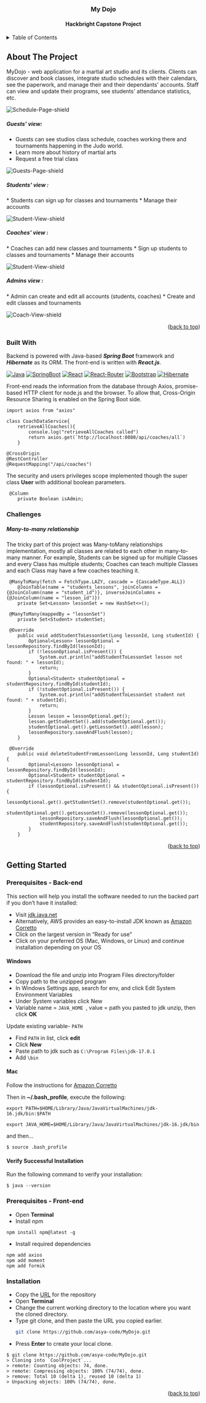 
<a name="readme-top"></a>

<h3 align="center">My Dojo</h3>
<h4 align="center">Hackbright  Capstone Project</h4>

<!-- TABLE OF CONTENTS -->
<details>
  <summary>Table of Contents</summary>
  <ol>
    <li>
      <a href="#about-the-project">About The Project</a>
      <ul>
        <li><a href="#built-with">Built With</a></li>
      </ul>
    </li>
    <li>
      <a href="#getting-started">Getting Started</a>
      <ul>
        <li><a href="#prerequisites">Prerequisites</a></li>
        <li><a href="#installation">Installation</a></li>
      </ul>
    </li>
  </ol>
</details>



<!-- ABOUT THE PROJECT -->
## About The Project

MyDojo - web application for a martial art studio and its clients. Clients can 
discover and book classes, integrate studio schedules with their calendars, 
see the paperwork, and manage their and their dependants' accounts. Staff can 
view and update their programs, see students' attendance statistics, etc.



![Schedule-Page-shield]

<h5>Guests' view:</h5>

* Guests can see studios class schedule, coaches working there and tournaments 
happening in the Judo world.
* Learn more about history of martial arts
* Request a free trial class

![Guests-Page-shield]

<h5>Students' view :</h5>
* Students can sign up for classes and tournaments
* Manage their accounts

![Student-View-shield]

<h5>Coaches' view :</h5>
* Coaches can add new classes and tournaments
* Sign up students to classes and tournaments
* Manage their accounts

![Student-View-shield]

<h5>Admins view :</h5>
* Admin can create and edit all accounts (students, coaches)
* Create and edit classes and tournaments

![Coach-View-shield]

<p align="right">(<a href="#readme-top">back to top</a>)</p>

### Built With
Backend is powered with Java-based **_Spring Boot_** framework and **_Hibernate_** as its ORM.
The front-end is written with **_React.js_**.

[![Java][Java-shield]][Java-url]
[![SpringBoot][SpringBoot-shield]][SpringBoot-url]
[![React][React-shield]][React-url]
[![React-Router][React-Router-shield]][React-Router-url]
[![Bootstrap][Bootstrap-shield]][Bootstrap-url]
[![Hibernate][Hibernate-shield]][Hibernate-url]

Front-end reads the information from the database through Axios, promise-based HTTP client for node.js and the browser. 
To allow that, Cross-Origin Resource Sharing is enabled on the Spring Boot side.
```shell
import axios from "axios"

class CoachDataService{
    retrieveAllCoaches(){
        console.log("retrieveAllCoaches called")
        return axios.get(`http://localhost:8080/api/coaches/all`)
    }
```

```shell
@CrossOrigin
@RestController
@RequestMapping("/api/coaches")
```
The security and users privileges scope implemented though the super class 
**User** with additional boolean parameters.
```shell
 @Column
    private Boolean isAdmin;
```
### Challenges
##### Many-to-many relationship
The tricky part of this project was Many-toMany relationships implementation, 
mostly all classes are related to each other in many-to-many manner. 
For example, Students can be signed up for multiple Classes and every Class 
has multiple students; Coaches can teach multiple Classes and each Class may 
have a few coaches teaching it.

```shell
 @ManyToMany(fetch = FetchType.LAZY, cascade = {CascadeType.ALL})
    @JoinTable(name = "students_lessons", joinColumns = {@JoinColumn(name = "student_id")}, inverseJoinColumns = {@JoinColumn(name = "lesson_id")})
    private Set<Lesson> lessonSet = new HashSet<>();
```

```shell
 @ManyToMany(mappedBy = "lessonSet")
    private Set<Student> studentSet;
```

```shell
 @Override
    public void addStudentToLessonSet(Long lessonId, Long studentId) {
        Optional<Lesson> lessonOptional = lessonRepository.findById(lessonId);
        if (!lessonOptional.isPresent()) {
            System.out.println("addStudentToLessonSet lesson not found: " + lessonId);
            return;
        }
        Optional<Student> studentOptional = studentRepository.findById(studentId);
        if (!studentOptional.isPresent()) {
            System.out.println("addStudentToLessonSet student not found: " + studentId);
            return;
        }
        Lesson lesson = lessonOptional.get();
        lesson.getStudentSet().add(studentOptional.get());
        studentOptional.get().getLessonSet().add(lesson);
        lessonRepository.saveAndFlush(lesson);
    }
```
```shell
 @Override
    public void deleteStudentFromLesson(Long lessonId, Long studentId) {
        Optional<Lesson> lessonOptional = lessonRepository.findById(lessonId);
        Optional<Student> studentOptional = studentRepository.findById(studentId);
        if (lessonOptional.isPresent() && studentOptional.isPresent()) {
            lessonOptional.get().getStudentSet().remove(studentOptional.get());
            studentOptional.get().getLessonSet().remove(lessonOptional.get());
            lessonRepository.saveAndFlush(lessonOptional.get());
            studentRepository.saveAndFlush(studentOptional.get());
        }
    }
```
<p align="right">(<a href="#readme-top">back to top</a>)</p>



<!-- GETTING STARTED -->
## Getting Started

### Prerequisites - Back-end
This section will help you install the software needed to run the backed part if
you don’t have it installed:

* Visit [jdk.java.net](https://jdk.java.net/)
* Alternatively, AWS provides an easy-to-install JDK known as [Amazon Corretto](https://aws.amazon.com/corretto/?filtered-posts.sort-by=item.additionalFields.createdDate&filtered-posts.sort-order=desc)
* Click on the largest version in “Ready for use”
* Click on your preferred OS (Mac, Windows, or Linux) and continue installation depending on your OS

#### Windows
* Download the file and unzip into Program Files directory/folder
* Copy path to the unzipped program
* In Windows Settings app, search for env, and click Edit System Environment Variables
* Under System variables click New
* Variable name = ```JAVA_HOME ```, value = path you pasted to jdk unzip, then click **OK**

Update existing variable- ```PATH```
* Find ```PATH``` in list, click **edit**
* Click **New**
* Paste path to jdk such as ```C:\Program Files\jdk-17.0.1```
* Add ```\bin```

#### Mac
Follow the instructions for [Amazon Corretto](https://aws.amazon.com/corretto/?filtered-posts.sort-by=item.additionalFields.createdDate&filtered-posts.sort-order=desc)

Then in **~/.bash_profile**, execute the following:
```
export PATH=$HOME/Library/Java/JavaVirtualMachines/jdk-16.jdk/bin:$PATH
```
```
export JAVA_HOME=$HOME/Library/Java/JavaVirtualMachines/jdk-16.jdk/bin
```
and then…
```shell
$ source .bash_profile
```
#### Verify Successful Installation
Run the following command to verify your installation:
```shell
$ java --version
```
### Prerequisites - Front-end
* Open **Terminal**
* Install npm
```shell
npm install npm@latest -g
```
* Install required dependencies
```shell
npm add axios
npm add moment
npm add formik
```

### Installation
* Copy the [URL](https://github.com/asya-code/MyDojo.git) for the repository
* Open **Terminal**
* Change the current working directory to the location where you want the cloned directory.
* Type git clone, and then paste the URL you copied earlier.
   ```sh
   git clone https://github.com/asya-code/MyDojo.git
   ```
* Press **Enter** to create your local clone.
```shell
$ git clone https://github.com/asya-code/MyDojo.git
> Cloning into `CoolProject`...
> remote: Counting objects: 74, done.
> remote: Compressing objects: 100% (74/74), done.
> remove: Total 10 (delta 1), reused 10 (delta 1)
> Unpacking objects: 100% (74/74), done.
```
<p align="right">(<a href="#readme-top">back to top</a>)</p>


<!-- MARKDOWN LINKS & IMAGES -->
<!-- https://www.markdownguide.org/basic-syntax/#reference-style-links -->
[contributors-shield]:https://img.shields.io/badge/CONTRIBUTERS-5-green
[contributors-url]: https://github.com/ileanahi/doctors-office/graphs/contributors
[forks-shield]: https://img.shields.io/badge/FORKS-2-blue
[forks-url]: https://github.com/ileanahi/doctors-office/network/members
[issues-shield]: https://img.shields.io/badge/ISSUES-0%20OPEN-yellow
[issues-url]: https://github.com/ileanahi/doctors-office/issues
[Java-shield]: https://img.shields.io/badge/Java-ED8B00?style=for-the-badge&logo=&logoColor=white
[Java-url]: https://www.java.com/en
[React-shield]: https://img.shields.io/badge/React-20232A?style=for-the-badge&logo=react&logoColor=61DAFB
[React-url]: https://reactjs.org/
[React-Router-shield]: https://img.shields.io/badge/React_Router-CA4245?style=for-the-badge&logo=react-router&logoColor=white
[React-Router-url]: https://reactrouter.com/en/main
[Bootstrap-shield]: https://img.shields.io/badge/Bootstrap-563D7C?style=for-the-badge&logo=bootstrap&logoColor=white
[Bootstrap-url]: https://getbootstrap.com/
[SpringBoot-shield]: https://img.shields.io/badge/SpringBoot-8fce00?style=for-the-badge&logo=springboot&logoColor=white
[SpringBoot-url]: https://spring.io/
[Hibernate-shield]: https://img.shields.io/badge/Hibernate-59666C?style=for-the-badge&logo=Hibernate&logoColor=white
[Hibernate-url]: https://hibernate.org/
[Schedule-Page-shield]: http://www.dawave.com/images/kano.jpg?crc=4241564927
[Guests-Page-shield]: http://www.dawave.com/images/kano.jpg?crc=4241564927
[Student-View-shield]: http://www.dawave.com/images/kano.jpg?crc=4241564927
[Coach-View-shield]: http://www.dawave.com/images/kano.jpg?crc=4241564927
[Admin-View-shield]: http://www.dawave.com/images/kano.jpg?crc=4241564927